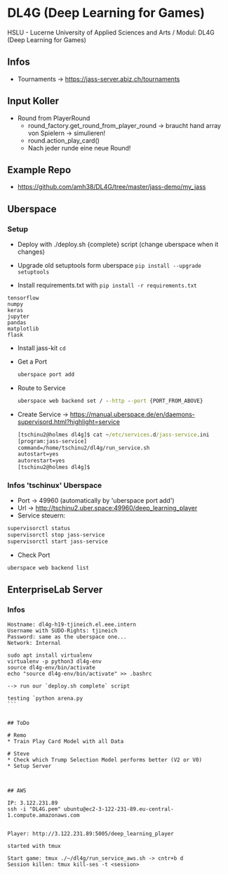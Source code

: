 # DL4G (Deep Learning for Games)
HSLU - Lucerne University of Applied Sciences and Arts / Modul: DL4G (Deep Learning for Games)

## Infos

* Tournaments -> https://jass-server.abiz.ch/tournaments

## Input Koller

* Round from PlayerRound
    * round_factory.get_round_from_player_round -> braucht hand array von Spielern -> simulieren!
    * round.action_play_card()
    * Nach jeder runde eine neue Round!

## Example Repo

* https://github.com/amh38/DL4G/tree/master/jass-demo/my_jass

## Uberspace

### Setup

* Deploy with ./deploy.sh {complete} script (change uberspace when it changes)

* Upgrade old setuptools form uberspace `pip install --upgrade setuptools`

* Install requirements.txt with `pip install -r requirements.txt`

```
tensorflow
numpy
keras
jupyter
pandas
matplotlib
flask

```

* Install jass-kit `cd `

* Get a Port
    ```cmd
    uberspace port add
    ````
* Route to Service
    ```cmd
    uberspace web backend set / --http --port {PORT_FROM_ABOVE}
    ```
* Create Service -> https://manual.uberspace.de/en/daemons-supervisord.html?highlight=service
    ```cmd
    [tschinu2@holmes dl4g]$ cat ~/etc/services.d/jass-service.ini
    [program:jass-service]
    command=/home/tschinu2/dl4g/run_service.sh
    autostart=yes
    autorestart=yes
    [tschinu2@holmes dl4g]$
    ```

### Infos 'tschinux' Uberspace

* Port -> 49960 (automatically by 'uberspace port add')
* Url -> http://tschinu2.uber.space:49960/deep_learning_player
* Service steuern:
```bash
supervisorctl status
supervisorctl stop jass-service
supervisorctl start jass-service
```
* Check Port
```bash
uberspace web backend list
```


## EnterpriseLab Server

### Infos

```
Hostname: dl4g-h19-tjineich.el.eee.intern
Username with SUDO-Rights: tjineich
Password: same as the uberspace one...
Network: Internal
```

````
sudo apt install virtualenv
virtualenv -p python3 dl4g-env
source dl4g-env/bin/activate
echo "source dl4g-env/bin/activate" >> .bashrc

--> run our `deploy.sh complete` script

testing `python arena.py
```


## ToDo

# Remo
* Train Play Card Model with all Data

# Steve
* Check which Trump Selection Model performs better (V2 or V0)
* Setup Server



## AWS

IP: 3.122.231.89
ssh -i "DL4G.pem" ubuntu@ec2-3-122-231-89.eu-central-1.compute.amazonaws.com


Player: http://3.122.231.89:5005/deep_learning_player

started with tmux

Start game: tmux ./~/dl4g/run_service_aws.sh -> cntr+b d
Session killen: tmux kill-ses -t <session>
